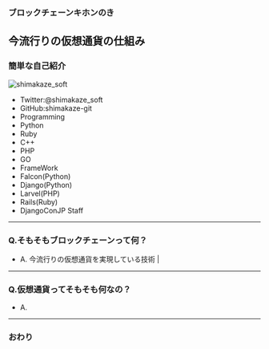 ### ブロックチェーンキホンのき
今流行りの仮想通貨の仕組み
---

### 簡単な自己紹介

![shimakaze_soft](https://pbs.twimg.com/profile_images/909066968413511680/C3yzWTzO_400x400.jpg)
- Twitter:@shimakaze_soft
- GitHub:shimakaze-git
- Programming
 - Python
 - Ruby
 - C++
 - PHP
 - GO
- FrameWork 
 - Falcon(Python)
 - Django(Python)
 - Larvel(PHP)
 - Rails(Ruby)
- DjangoConJP Staff

---
### Q.そもそもブロックチェーンって何？

- A. 今流行りの仮想通貨を実現している技術 |
---
### Q.仮想通貨ってそもそも何なの？

- A. 
---
### おわり
